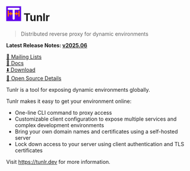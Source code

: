 # <img alt=logo src=tunlr.png width=40px> Tunlr

> Distributed reverse proxy for dynamic environments

**Latest Release Notes: [v2025.06](https://tunlr.dev/blog/whats-new-202506/)**

[:speech_balloon: Mailing Lists](https://tunlr.dev/docs/references/mailing-lists/)\
[:book: Docs](https://tunlr.dev/docs/)\
[:arrow_down: Download](https://tunlr.dev/docs/guides/install-tunlr/)\
[:eyes: Open Source Details](https://candid.dev/open-source)

Tunlr is a tool for exposing dynamic environments globally.

Tunlr makes it easy to get your environment online:

- One-line CLI command to proxy access
- Customizable client configuration to expose multiple services and complex development environments
- Bring your own domain names and certificates using a self-hosted server
- Lock down access to your server using client authentication and TLS certificates

Visit https://tunlr.dev for more information.
